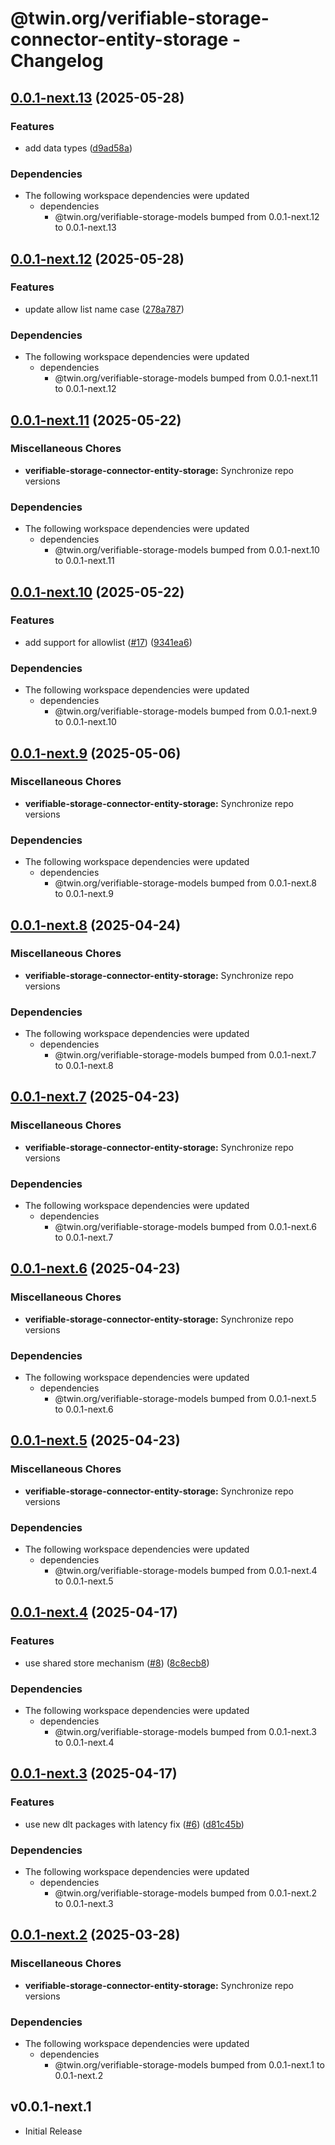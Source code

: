 # @twin.org/verifiable-storage-connector-entity-storage - Changelog

## [0.0.1-next.13](https://github.com/twinfoundation/verifiable-storage/compare/verifiable-storage-connector-entity-storage-v0.0.1-next.12...verifiable-storage-connector-entity-storage-v0.0.1-next.13) (2025-05-28)


### Features

* add data types ([d9ad58a](https://github.com/twinfoundation/verifiable-storage/commit/d9ad58afb0c86b80bcb1229d87d2d7f522b20fcd))


### Dependencies

* The following workspace dependencies were updated
  * dependencies
    * @twin.org/verifiable-storage-models bumped from 0.0.1-next.12 to 0.0.1-next.13

## [0.0.1-next.12](https://github.com/twinfoundation/verifiable-storage/compare/verifiable-storage-connector-entity-storage-v0.0.1-next.11...verifiable-storage-connector-entity-storage-v0.0.1-next.12) (2025-05-28)


### Features

* update allow list name case ([278a787](https://github.com/twinfoundation/verifiable-storage/commit/278a787e96864c95438f87adaac6f2fc8b6bebcd))


### Dependencies

* The following workspace dependencies were updated
  * dependencies
    * @twin.org/verifiable-storage-models bumped from 0.0.1-next.11 to 0.0.1-next.12

## [0.0.1-next.11](https://github.com/twinfoundation/verifiable-storage/compare/verifiable-storage-connector-entity-storage-v0.0.1-next.10...verifiable-storage-connector-entity-storage-v0.0.1-next.11) (2025-05-22)


### Miscellaneous Chores

* **verifiable-storage-connector-entity-storage:** Synchronize repo versions


### Dependencies

* The following workspace dependencies were updated
  * dependencies
    * @twin.org/verifiable-storage-models bumped from 0.0.1-next.10 to 0.0.1-next.11

## [0.0.1-next.10](https://github.com/twinfoundation/verifiable-storage/compare/verifiable-storage-connector-entity-storage-v0.0.1-next.9...verifiable-storage-connector-entity-storage-v0.0.1-next.10) (2025-05-22)


### Features

* add support for allowlist ([#17](https://github.com/twinfoundation/verifiable-storage/issues/17)) ([9341ea6](https://github.com/twinfoundation/verifiable-storage/commit/9341ea6b95dfbf2a5dc70a53e5979d7d0e8b2de6))


### Dependencies

* The following workspace dependencies were updated
  * dependencies
    * @twin.org/verifiable-storage-models bumped from 0.0.1-next.9 to 0.0.1-next.10

## [0.0.1-next.9](https://github.com/twinfoundation/verifiable-storage/compare/verifiable-storage-connector-entity-storage-v0.0.1-next.8...verifiable-storage-connector-entity-storage-v0.0.1-next.9) (2025-05-06)


### Miscellaneous Chores

* **verifiable-storage-connector-entity-storage:** Synchronize repo versions


### Dependencies

* The following workspace dependencies were updated
  * dependencies
    * @twin.org/verifiable-storage-models bumped from 0.0.1-next.8 to 0.0.1-next.9

## [0.0.1-next.8](https://github.com/twinfoundation/verifiable-storage/compare/verifiable-storage-connector-entity-storage-v0.0.1-next.7...verifiable-storage-connector-entity-storage-v0.0.1-next.8) (2025-04-24)


### Miscellaneous Chores

* **verifiable-storage-connector-entity-storage:** Synchronize repo versions


### Dependencies

* The following workspace dependencies were updated
  * dependencies
    * @twin.org/verifiable-storage-models bumped from 0.0.1-next.7 to 0.0.1-next.8

## [0.0.1-next.7](https://github.com/twinfoundation/verifiable-storage/compare/verifiable-storage-connector-entity-storage-v0.0.1-next.6...verifiable-storage-connector-entity-storage-v0.0.1-next.7) (2025-04-23)


### Miscellaneous Chores

* **verifiable-storage-connector-entity-storage:** Synchronize repo versions


### Dependencies

* The following workspace dependencies were updated
  * dependencies
    * @twin.org/verifiable-storage-models bumped from 0.0.1-next.6 to 0.0.1-next.7

## [0.0.1-next.6](https://github.com/twinfoundation/verifiable-storage/compare/verifiable-storage-connector-entity-storage-v0.0.1-next.5...verifiable-storage-connector-entity-storage-v0.0.1-next.6) (2025-04-23)


### Miscellaneous Chores

* **verifiable-storage-connector-entity-storage:** Synchronize repo versions


### Dependencies

* The following workspace dependencies were updated
  * dependencies
    * @twin.org/verifiable-storage-models bumped from 0.0.1-next.5 to 0.0.1-next.6

## [0.0.1-next.5](https://github.com/twinfoundation/verifiable-storage/compare/verifiable-storage-connector-entity-storage-v0.0.1-next.4...verifiable-storage-connector-entity-storage-v0.0.1-next.5) (2025-04-23)


### Miscellaneous Chores

* **verifiable-storage-connector-entity-storage:** Synchronize repo versions


### Dependencies

* The following workspace dependencies were updated
  * dependencies
    * @twin.org/verifiable-storage-models bumped from 0.0.1-next.4 to 0.0.1-next.5

## [0.0.1-next.4](https://github.com/twinfoundation/verifiable-storage/compare/verifiable-storage-connector-entity-storage-v0.0.1-next.3...verifiable-storage-connector-entity-storage-v0.0.1-next.4) (2025-04-17)


### Features

* use shared store mechanism ([#8](https://github.com/twinfoundation/verifiable-storage/issues/8)) ([8c8ecb8](https://github.com/twinfoundation/verifiable-storage/commit/8c8ecb83d32431952c594ea23d37040991f5b4d3))


### Dependencies

* The following workspace dependencies were updated
  * dependencies
    * @twin.org/verifiable-storage-models bumped from 0.0.1-next.3 to 0.0.1-next.4

## [0.0.1-next.3](https://github.com/twinfoundation/verifiable-storage/compare/verifiable-storage-connector-entity-storage-v0.0.1-next.2...verifiable-storage-connector-entity-storage-v0.0.1-next.3) (2025-04-17)


### Features

* use new dlt packages with latency fix ([#6](https://github.com/twinfoundation/verifiable-storage/issues/6)) ([d81c45b](https://github.com/twinfoundation/verifiable-storage/commit/d81c45bce035864a41bbd498815169d7257fbcb8))


### Dependencies

* The following workspace dependencies were updated
  * dependencies
    * @twin.org/verifiable-storage-models bumped from 0.0.1-next.2 to 0.0.1-next.3

## [0.0.1-next.2](https://github.com/twinfoundation/verifiable-storage/compare/verifiable-storage-connector-entity-storage-v0.0.1-next.1...verifiable-storage-connector-entity-storage-v0.0.1-next.2) (2025-03-28)


### Miscellaneous Chores

* **verifiable-storage-connector-entity-storage:** Synchronize repo versions


### Dependencies

* The following workspace dependencies were updated
  * dependencies
    * @twin.org/verifiable-storage-models bumped from 0.0.1-next.1 to 0.0.1-next.2

## v0.0.1-next.1

- Initial Release
